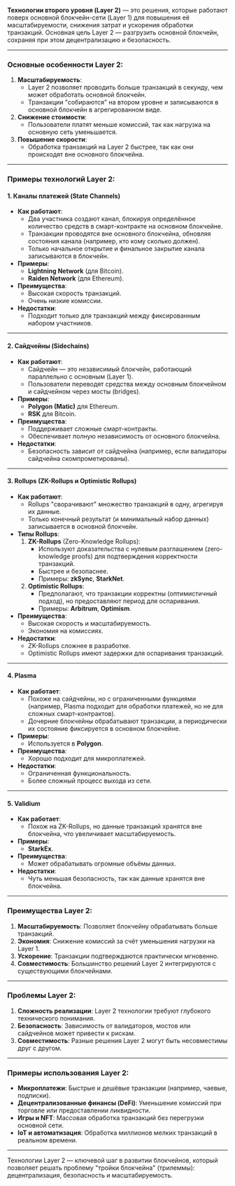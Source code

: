 **Технологии второго уровня (Layer 2)** — это решения, которые работают поверх основной блокчейн-сети (Layer 1) для повышения её масштабируемости, снижения затрат и ускорения обработки транзакций. Основная цель Layer 2 — разгрузить основной блокчейн, сохраняя при этом децентрализацию и безопасность.

---

### Основные особенности Layer 2:

1. **Масштабируемость**:
   * Layer 2 позволяет проводить больше транзакций в секунду, чем может обработать основной блокчейн.
   * Транзакции "собираются" на втором уровне и записываются в основной блокчейн в агрегированном виде.
2. **Снижение стоимости**:
   * Пользователи платят меньше комиссий, так как нагрузка на основную сеть уменьшается.
3. **Повышение скорости**:
   * Обработка транзакций на Layer 2 быстрее, так как они происходят вне основного блокчейна.

---

### Примеры технологий Layer 2:

#### **1. Каналы платежей (State Channels)**

* **Как работают**:
  * Два участника создают канал, блокируя определённое количество средств в смарт-контракте на основном блокчейне.
  * Транзакции проводятся вне основного блокчейна, обновляя состояния канала (например, кто кому сколько должен).
  * Только начальное открытие и финальное закрытие канала записываются в блокчейн.
* **Примеры**:
  * **Lightning Network** (для Bitcoin).
  * **Raiden Network** (для Ethereum).
* **Преимущества**:
  * Высокая скорость транзакций.
  * Очень низкие комиссии.
* **Недостатки**:
  * Подходит только для транзакций между фиксированным набором участников.

---

#### **2. Сайдчейны (Sidechains)**

* **Как работают**:
  * Сайдчейн — это независимый блокчейн, работающий параллельно с основным (Layer 1).
  * Пользователи переводят средства между основным блокчейном и сайдчейном через мосты (bridges).
* **Примеры**:
  * **Polygon (Matic)** для Ethereum.
  * **RSK** для Bitcoin.
* **Преимущества**:
  * Поддерживает сложные смарт-контракты.
  * Обеспечивает полную независимость от основного блокчейна.
* **Недостатки**:
  * Безопасность зависит от сайдчейна (например, если валидаторы сайдчейна скомпрометированы).

---

#### **3. Rollups (ZK-Rollups и Optimistic Rollups)**

* **Как работают**:
  * Rollups "сворачивают" множество транзакций в одну, агрегируя их данные.
  * Только конечный результат (и минимальный набор данных) записывается в основной блокчейн.
* **Типы Rollups**:
  1. **ZK-Rollups** (Zero-Knowledge Rollups):
     * Используют доказательства с нулевым разглашением (zero-knowledge proofs) для подтверждения корректности транзакций.
     * Быстрее и безопаснее.
     * Примеры: **zkSync**, **StarkNet**.
  2. **Optimistic Rollups**:
     * Предполагают, что транзакции корректны (оптимистичный подход), но предоставляют период для оспаривания.
     * Примеры: **Arbitrum**, **Optimism**.
* **Преимущества**:
  * Высокая скорость и масштабируемость.
  * Экономия на комиссиях.
* **Недостатки**:
  * ZK-Rollups сложнее в разработке.
  * Optimistic Rollups имеют задержки для оспаривания транзакций.

---

#### **4. Plasma**

* **Как работает**:
  * Похоже на сайдчейны, но с ограниченными функциями (например, Plasma подходит для обработки платежей, но не для сложных смарт-контрактов).
  * Дочерние блокчейны обрабатывают транзакции, а периодически их состояние фиксируется в основном блокчейне.
* **Примеры**:
  * Используется в **Polygon**.
* **Преимущества**:
  * Хорошо подходит для микроплатежей.
* **Недостатки**:
  * Ограниченная функциональность.
  * Более сложный процесс выхода из сети.

---

#### **5. Validium**

* **Как работает**:
  * Похож на ZK-Rollups, но данные транзакций хранятся вне блокчейна, что увеличивает масштабируемость.
* **Примеры**:
  * **StarkEx**.
* **Преимущества**:
  * Может обрабатывать огромные объёмы данных.
* **Недостатки**:
  * Чуть меньшая безопасность, так как данные хранятся вне блокчейна.

---

### Преимущества Layer 2:

1. **Масштабируемость**: Позволяет блокчейну обрабатывать больше транзакций.
2. **Экономия**: Снижение комиссий за счёт уменьшения нагрузки на Layer 1.
3. **Ускорение**: Транзакции подтверждаются практически мгновенно.
4. **Совместимость**: Большинство решений Layer 2 интегрируются с существующими блокчейнами.

---

### Проблемы Layer 2:

1. **Сложность реализации**: Layer 2 технологии требуют глубокого технического понимания.
2. **Безопасность**: Зависимость от валидаторов, мостов или сайдчейнов может привести к рискам.
3. **Совместимость**: Разные решения Layer 2 могут быть несовместимы друг с другом.

---

### Примеры использования Layer 2:

* **Микроплатежи**: Быстрые и дешёвые транзакции (например, чаевые, подписки).
* **Децентрализованные финансы (DeFi)**: Уменьшение комиссий при торговле или предоставлении ликвидности.
* **Игры и NFT**: Массовая обработка транзакций без перегрузки основной сети.
* **IoT и автоматизация**: Обработка миллионов мелких транзакций в реальном времени.

---

Технологии Layer 2 — ключевой шаг в развитии блокчейнов, который позволяет решать проблему "тройки блокчейна" (трилеммы): децентрализация, безопасность и масштабируемость.

